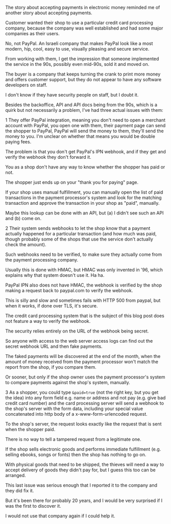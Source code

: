 The story about accepting payments in electronic money reminded me of
another story about accepting payments.

Customer wanted their shop to use a particular credit card processing company,
because the company was well established and had some major companies as their users.

No, not PayPal. An Israeli company that makes PayPal look like a most modern,
hip, cool, easy to use, visually pleasing and secure service.

From working with them, I get the impression that someone implemented the service
in the 90s, possibly even mid-90s, sold it and moved on.

The buyer is a company that keeps
turning the crank to print more money and offers customer support,
but they do not appear to have any software developers on staff.

I don't know if they have security people on staff, but I doubt it.

Besides the backoffice, API and API docs being from the 90s,
which is a quirk but not necessarily a problem,
I've had three actual issues with them:

1 They offer PayPal integration, meaning you don't need to
open a merchant account with PayPal, you open one with them,
their payment page can send the shopper to PayPal,
PayPal will send the money to them, they'll send the money to you.
I'm unclear on whether that means you would be double paying fees.

The problem is that you don't get PayPal's IPN webhook,
and if they get and verify the webhook they don't forward it.

You as a shop don't have any way to know whether the shopper has paid or not.

The shopper just ends up on your "thank you for paying" page.

If your shop uses manual fulfillment, you can manually open the list of paid transactions
in the payment processor's system and look for the matching transaction
and approve the transaction in your shop as "paid", manually.

Maybe this lookup can be done with an API, but (a) I didn't see such an API and (b) come on.

2 Their system sends webhooks to let the shop know that a payment actually happened for a particular transaction
(and how much was paid, though probably some of the shops that use the service don't actually check the amount).

Such webhooks need to be verified, to make sure they actually come from the payment processing company.

Usually this is done with HMAC, but HMAC was only invented in '96, which explains why that system doesn't use it. Ha ha.

PayPal IPN also does not have HMAC, the webhook is verified by the shop making a request back to paypal.com to verify the webhook.

This is silly and slow and sometimes fails with HTTP 500 from paypal, but when it works, if done over TLS, it's secure.

The credit card processing system that is the subject of this blog post does not feature a way to verify the webhook.

The security relies entirely on the URL of the webhook being secret.

So anyone with access to the web server access logs can find out the secret webhook URL and then fake payments.

The faked payments will be discovered at the end of the month,
when the amount of money received from the payment processor won't match the report from the shop,
if you compare them.

Or sooner, but only if the shop owner uses the payment processor's system to compare payments against the shop's system, manually.

3 As a shopper, you could type `&paid=true` 
(not the right key, but you get the idea)
into any form field e.g. name or address and
not pay (e.g. give bad credit card number) and the card processing server will send a
webhook to the shop's server with the form data,
including your special value concatenated into http body of a x-www-form-urlencoded request.

To the shop's server, the request looks exactly like the request that is sent when the shopper paid.

There is no way to tell a tampered request from a legitimate one.

If the shop sells electronic goods and performs immediate fulfillment (e.g. selling ebooks, songs or fonts)
then the shop has nothing to go on.

With physical goods that need to be shipped, the thieves will need a way to accept delivery of goods they didn't pay for,
but I guess this too can be arranged.

This last issue was serious enough that I reported it to the company and they did fix it.

But it's been there for probably 20 years, and I would be very surprised if I was the first to discover it.

I would not use that company again if I could help it.
